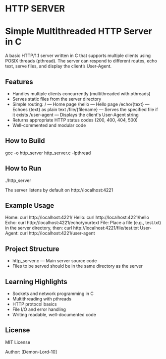 # HTTP SERVER


Simple Multithreaded HTTP Server in C
=====================================

A basic HTTP/1.1 server written in C that supports multiple clients using POSIX threads (pthread).
The server can respond to different routes, echo text, serve files, and display the client’s User-Agent.

Features
--------
- Handles multiple clients concurrently (multithreaded with pthreads)
- Serves static files from the server directory
- Simple routing:
    /           — Home page
    /hello      — Hello page
    /echo/{text} — Echoes {text} as plain text
    /file/{filename} — Serves the specified file if it exists
    /user-agent — Displays the client's User-Agent string
- Returns appropriate HTTP status codes (200, 400, 404, 500)
- Well-commented and modular code

How to Build
------------
gcc -o http_server http_server.c -lpthread

How to Run
----------
./http_server

The server listens by default on http://localhost:4221

Example Usage
-------------
Home:
    curl http://localhost:4221/
Hello:
    curl http://localhost:4221/hello
Echo:
    curl http://localhost:4221/echo/yourtext
File:
    Place a file (e.g., test.txt) in the server directory, then:
    curl http://localhost:4221/file/test.txt
User-Agent:
    curl http://localhost:4221/user-agent

Project Structure
-----------------
- http_server.c — Main server source code
- Files to be served should be in the same directory as the server


Learning Highlights
-------------------
- Sockets and network programming in C
- Multithreading with pthreads
- HTTP protocol basics
- File I/O and error handling
- Writing readable, well-documented code

License
-------
MIT License

Author: [Demon-Lord-10]

